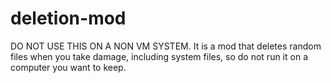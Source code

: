 # deletion-mod
DO NOT USE THIS ON A NON VM SYSTEM. It is a mod that deletes random files when you take damage, including system files, so do not run it on a computer you want to keep.


